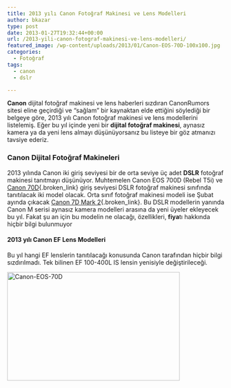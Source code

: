 ```yaml
---
title: 2013 yılı Canon Fotoğraf Makinesi ve Lens Modelleri
author: bkazar
type: post
date: 2013-01-27T19:32:44+00:00
url: /2013-yili-canon-fotograf-makinesi-ve-lens-modelleri/
featured_image: /wp-content/uploads/2013/01/Canon-EOS-70D-100x100.jpg
categories:
  - Fotoğraf
tags:
  - canon
  - dslr

---
```

**Canon** dijital fotoğraf makinesi ve lens haberleri sızdıran CanonRumors sitesi eline geçirdiği ve “sağlam” bir kaynaktan elde ettiğini söylediği bir belgeye göre, 2013 yılı Canon fotoğraf makinesi ve lens modellerini listelemiş. Eğer bu yıl içinde yeni bir **dijital fotoğraf makinesi**, aynasız kamera ya da yeni lens almayı düşünüyorsanız bu listeye bir göz atmanızı tavsiye ederiz.

### Canon Dijital Fotoğraf Makineleri

2013 yılında Canon iki giriş seviyesi bir de orta seviye üç adet **DSLR** fotoğraf makinesi tanıtmayı düşünüyor. Muhtemelen Canon EOS 700D (Rebel T5i) ve [Canon 70D][1]{.broken_link} giriş seviyesi DSLR fotoğraf makinesi sınıfında tanıtılacak iki model olacak. Orta sınıf fotoğraf makinesi modeli ise Şubat ayında çıkacak [Canon 7D Mark 2][2]{.broken_link}. Bu DSLR modellerin yanında Canon M serisi aynasız kamera modelleri arasına da yeni üyeler ekleyecek bu yıl. Fakat şu an için bu modelin ne olacağı, özellikleri, **fiya**tı hakkında hiçbir bilgi bulunmuyor

#### 2013 yılı Canon EF Lens Modelleri

Bu yıl hangi EF lenslerin tanıtılacağı konusunda Canon tarafından hiçbir bilgi sızdırılmadı. Tek bilinen EF 100-400L IS lensin yenisiyle değiştirileceği.

<img class="aligncenter size-large wp-image-10852" alt="Canon-EOS-70D" src="https://www.murekkep.org/wp-content/uploads/2013/01/Canon-EOS-70D-400x252.jpg" width="400" height="252" srcset="https://www.murekkep.org/wp-content/uploads/2013/01/Canon-EOS-70D-400x252.jpg 400w, https://www.murekkep.org/wp-content/uploads/2013/01/Canon-EOS-70D-50x31.jpg 50w, https://www.murekkep.org/wp-content/uploads/2013/01/Canon-EOS-70D-125x78.jpg 125w, https://www.murekkep.org/wp-content/uploads/2013/01/Canon-EOS-70D-300x189.jpg 300w, https://www.murekkep.org/wp-content/uploads/2013/01/Canon-EOS-70D-483x305.jpg 483w, https://www.murekkep.org/wp-content/uploads/2013/01/Canon-EOS-70D.jpg 680w" sizes="(max-width: 400px) 100vw, 400px" />

 [1]: https://www.murekkep.org/canon-70d-ile-onumuzdeki-hafta-tanisabiliriz-10851
 [2]: https://www.murekkep.org/canon-eos-7d-mark-ii-beklenen-ozellikleri-ve-cikis-tarihi-10245